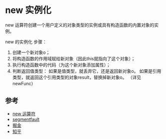 # new 实例化
new 运算符创建一个用户定义的对象类型的实例或具有构造函数的内置对象的实例。


 new 的实例化
 步骤：
1. 创建一个新对象o；
2. 将构造函数的作用域赋给新对象（因此this就指向了这个对象）；
3. 执行构造函数中的代码（为这个新对象添加属性）；
4. 判断返回值类型：
如果是值类型，就丢弃它，还是返回新对象o。
如果是引用类型，就返回这个引用类型的对象result，替换掉新对象o。
（详见newFunc）

## 参考
- [new 运算符](https://developer.mozilla.org/zh-CN/docs/Web/JavaScript/Reference/Operators/new#Description)
- [segmentfault](https://segmentfault.com/a/1190000008576048)
- [掘金](https://juejin.im/post/5b397b526fb9a00e5d7999a4)
- [知乎](https://www.zhihu.com/question/36440948/answer/213711157)
